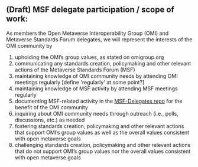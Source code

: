 ## (Draft) MSF delegate participation / scope of work:

As members the Open Metaverse Interoperability Group (OMI) and Metaverse Standards Forum delegates, we will represent the interests of the OMI community by

1. upholding the OMI’s group values, as stated on omigroup.org
2. communicating any standards creation, policymaking and other relevant actions of the Metaverse Standards Forum (MSF)
3. maintaining knowledge of OMI community needs by attending OMI meetings regularly [define 'regularly' at some point?]
4. maintaining knowledge of MSF activity by attending MSF meetings regularly
5. documenting MSF-related activity in the [MSF-Delegates repo](https://github.com/omigroup/MSF-Delegates) for the benefit of the OMI community
6. inquiring about OMI community needs through outreach (i.e., polls, discussions, etc.) as needed
7. fostering standards creation, policymaking and other relevant actions that support OMI’s group values as well as the overall values consistent with open metaverse goals
8. challenging standards creation, policymaking and other relevant actions that do not support OMI’s group values nor the overall values consistent with open metaverse goals
